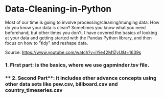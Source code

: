 # Data-Cleaning-in-Python

Most of our time is going to involve processing/cleaning/munging data. How do you know your data is clean? Sometimes you know what you need beforehand, but other times you don't. I have covered the basics of looking at your data and getting started with the Pandas Python library, and then focus on how to "tidy" and reshape data.

Source: https://www.youtube.com/watch?v=iYie42M1ZyU&t=1639s

### **1. First part**: is the basics, where we use gapminder.tsv file.

### ** 2. Second Part**: it includes other advance concepts using other data sets like pew.csv, billboard.csv and country_timeseries.csv
